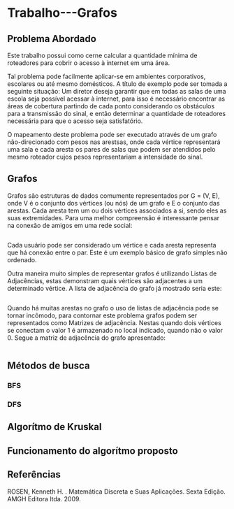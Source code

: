 # Trabalho---Grafos

## Problema Abordado

  <p>Este trabalho possui como cerne calcular a quantidade mínima de roteadores para cobrir o acesso à internet em uma área.</p>
  <p>Tal problema pode facilmente aplicar-se em ambientes corporativos, escolares ou até mesmo domésticos. A título de exemplo pode ser tomada a seguinte situação: Um diretor deseja garantir que em todas as salas de uma escola seja possível acessar à internet, para isso é necessário encontrar as áreas de cobertura partindo de cada ponto considerando os obstáculos para a transmissão do sinal, e então determinar a quantidade de roteadores necessária para que o acesso seja satisfatório.</p
  <p>O mapeamento deste problema pode ser executado através de um grafo não-direcionado com pesos nas arestsas, onde cada vértice representará uma sala e cada aresta os pares de salas que podem ser atendidos pelo mesmo roteador cujos pesos representariam a intensidade do sinal.</p>
  
## Grafos

  <p>Grafos são estruturas de dados comumente representados por G = (V, E), onde V é o conjunto dos vértices (ou nós) de um grafo e E o conjunto das arestas. Cada aresta tem um ou dois vértices associados a si, sendo eles as suas extremidades. Para uma melhor compreensão é interessante pensar na conexão de amigos em uma rede social: </p>
  <img >
  <p>Cada usuário pode ser considerado um vértice e cada aresta representa que há conexão entre o par. Este é um exemplo básico de grafo simples não ordenado.</p>
  <p>Outra maneira muito simples de representar grafos é utilizando Listas de Adjacências, estas demonstram quais vértices são adjacentes a um determinado vértice. A lista de adjacência do grafo já mostrado seria este:</p>
  <img >
  <p>Quando há muitas arestas no grafo o uso de listas de adjacência pode se tornar incômodo, para contornar este problema grafos podem ser representados como Matrizes de adjacência. Nestas quando dois vértices se conectam o valor 1 é armazenado no local indicado, quando não o valor 0. Segue a matriz de adjacência do grafo apresentado:</p>
  <img >

## Métodos de busca
### BFS

### DFS

## Algorítmo de Kruskal

## Funcionamento do algorítmo proposto

## Referências

<p>ROSEN, Kenneth H. . Matemática Discreta e Suas Aplicações. Sexta Edição. AMGH Editora ltda. 2009.</p>
